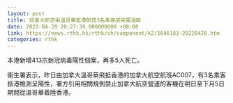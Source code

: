 ```yaml
---
layout: post
title: 加拿大航空由溫哥華抵港航班3名乘客感染需溶斷
date: 2022-04-28 20:27:39.000000000 +08:00
link: https://news.rthk.hk/rthk/ch/component/k2/1646183-20220428.htm
categories: rthk
---
```


本港新增413宗新冠病毒陽性個案，再多5人死亡。

衞生署表示，昨日由加拿大溫哥華飛抵香港的加拿大航空航班AC007，有3名乘客抵港檢測呈陽性，署方引用相關規例禁止加拿大航空營運的客機在明日至下月5日期間從溫哥華着陸香港。

